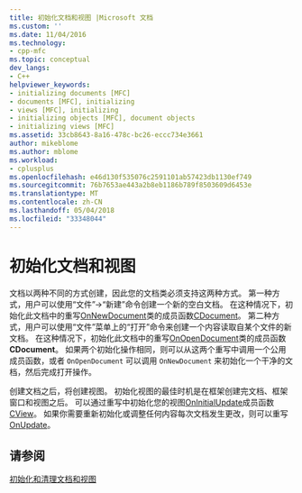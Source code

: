 ```yaml
---
title: 初始化文档和视图 |Microsoft 文档
ms.custom: ''
ms.date: 11/04/2016
ms.technology:
- cpp-mfc
ms.topic: conceptual
dev_langs:
- C++
helpviewer_keywords:
- initializing documents [MFC]
- documents [MFC], initializing
- views [MFC], initializing
- initializing objects [MFC], document objects
- initializing views [MFC]
ms.assetid: 33cb8643-8a16-478c-bc26-eccc734e3661
author: mikeblome
ms.author: mblome
ms.workload:
- cplusplus
ms.openlocfilehash: e46d130f535076c2591101ab57423db1130ef749
ms.sourcegitcommit: 76b7653ae443a2b8eb1186b789f8503609d6453e
ms.translationtype: MT
ms.contentlocale: zh-CN
ms.lasthandoff: 05/04/2018
ms.locfileid: "33348044"
---
```

# <a name="initializing-documents-and-views"></a>初始化文档和视图
文档以两种不同的方式创建，因此您的文档类必须支持这两种方式。 第一种方式，用户可以使用“文件”->“新建”命令创建一个新的空白文档。 在这种情况下，初始化此文档中的重写[OnNewDocument](../mfc/reference/cdocument-class.md#onnewdocument)类的成员函数[CDocument](../mfc/reference/cdocument-class.md)。 第二种方式，用户可以使用“文件”菜单上的“打开”命令来创建一个内容读取自某个文件的新文档。 在这种情况下，初始化此文档中的重写[OnOpenDocument](../mfc/reference/cdocument-class.md#onopendocument)类的成员函数**CDocument**。 如果两个初始化操作相同，则可以从这两个重写中调用一个公用成员函数，或者 `OnOpenDocument` 可以调用 `OnNewDocument` 来初始化一个干净的文档，然后完成打开操作。  
  
 创建文档之后，将创建视图。 初始化视图的最佳时机是在框架创建完文档、框架窗口和视图之后。 可以通过重写中初始化您的视图[OnInitialUpdate](../mfc/reference/cview-class.md#oninitialupdate)成员函数[CView](../mfc/reference/cview-class.md)。 如果你需要重新初始化或调整任何内容每次文档发生更改，则可以重写[OnUpdate](../mfc/reference/cview-class.md#onupdate)。  
  
## <a name="see-also"></a>请参阅  
 [初始化和清理文档和视图](../mfc/initializing-and-cleaning-up-documents-and-views.md)


